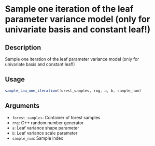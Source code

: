 # Sample one iteration of the leaf parameter variance model (only for univariate basis and constant leaf!)

## Description

Sample one iteration of the leaf parameter variance model (only for univariate basis and constant leaf!)

## Usage

```r
sample_tau_one_iteration(forest_samples, rng, a, b, sample_num)
```

## Arguments

* `forest_samples`: Container of forest samples
* `rng`: C++ random number generator
* `a`: Leaf variance shape parameter
* `b`: Leaf variance scale parameter
* `sample_num`: Sample index

